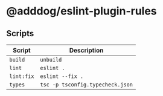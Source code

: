 # @adddog/eslint-plugin-rules

## Scripts

| Script | Description |
|--------|-------------|
| `build` | `unbuild` |
| `lint` | `eslint .` |
| `lint:fix` | `eslint --fix .` |
| `types` | `tsc -p tsconfig.typecheck.json` |
